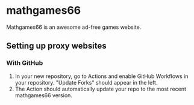 # mathgames66
Mathgames66 is an awesome ad-free games website.

## Setting up proxy websites
### With GitHub
1. In your new repository, go to Actions and enable GitHub Workflows in your repository. "Update Forks" should appear in the left.
2. The Action should automatically update your repo to the most recent mathgames66 version.
